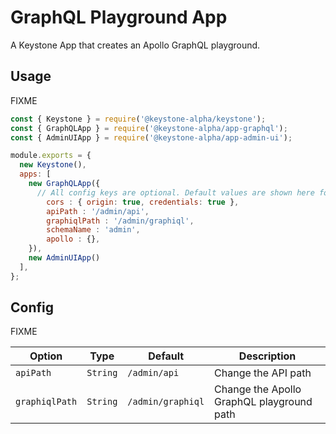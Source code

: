 <!--[meta]
section: api
subSection: apps
title: GraphQL Playground App
draft: true
[meta]-->

# GraphQL Playground App

A Keystone App that creates an Apollo GraphQL playground.

## Usage

FIXME

```javascript
const { Keystone } = require('@keystone-alpha/keystone');
const { GraphQLApp } = require('@keystone-alpha/app-graphql');
const { AdminUIApp } = require('@keystone-alpha/app-admin-ui');

module.exports = {
  new Keystone(),
  apps: [
    new GraphQLApp({
      // All config keys are optional. Default values are shown here for completeness.
        cors : { origin: true, credentials: true },
        apiPath : '/admin/api',
        graphiqlPath : '/admin/graphiql',
        schemaName : 'admin',
        apollo : {},
    }),
    new AdminUIApp()
  ],
};
```

## Config

FIXME

| Option         | Type     | Default           | Description                               |
| -------------- | -------- | ----------------- | ----------------------------------------- |
| `apiPath`      | `String` | `/admin/api`      | Change the API path                       |
| `graphiqlPath` | `String` | `/admin/graphiql` | Change the Apollo GraphQL playground path |
